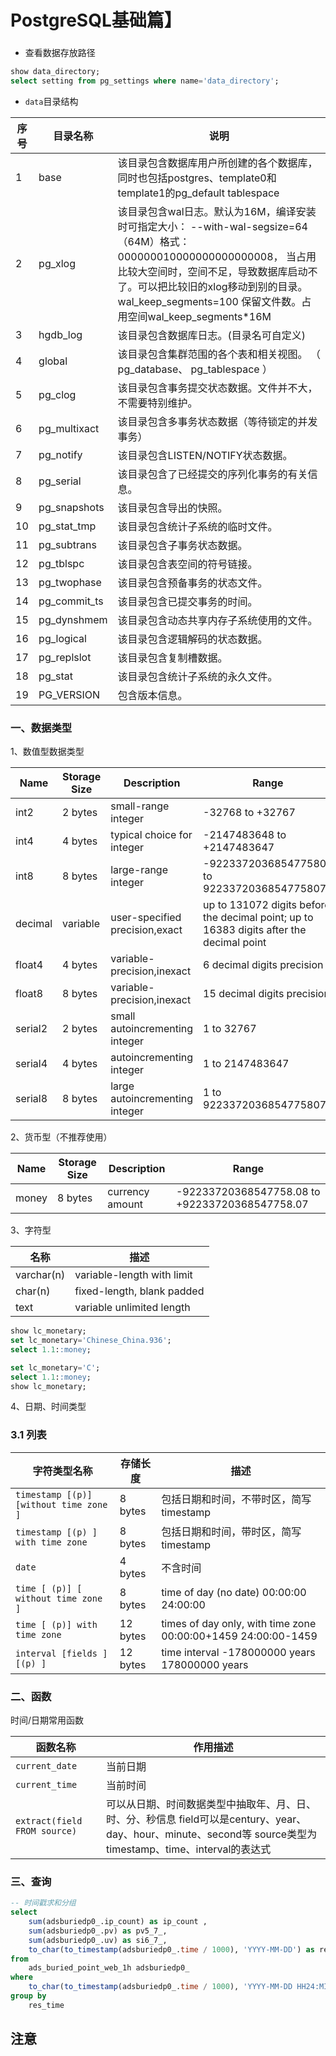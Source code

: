 # PostgreSQL基础篇】

### 

* 查看数据存放路径

```sql
show data_directory;
select setting from pg_settings where name='data_directory';
```

* `data`目录结构

|序号| 目录名称     | 说明  |
|--| ------------ | ------------------------------------------------- |
|1| base         | 该目录包含数据库用户所创建的各个数据库，同时也包括postgres、template0和template1的pg_default tablespace |
| 2 | pg_xlog      | 该目录包含wal日志。默认为16M，编译安装时可指定大小： --with-wal-segsize=64（64M）格式：000000010000000000000008， 当占用比较大空间时，空间不足，导致数据库启动不了。可以把比较旧的xlog移动到别的目录。 wal_keep_segments=100  保留文件数。占用空间wal_keep_segments*16M |
| 3 | hgdb_log     | 该目录包含数据库日志。(目录名可自定义)                       |
| 4 | global       | 该目录包含集群范围的各个表和相关视图。 （ pg_database、 pg_tablespace ） |
| 5 | pg_clog      | 该目录包含事务提交状态数据。文件并不大，不需要特别维护。     |
| 6 | pg_multixact | 该目录包含多事务状态数据（等待锁定的并发事务）               |
| 7 | pg_notify    | 该目录包含LISTEN/NOTIFY状态数据。                            |
| 8 | pg_serial    | 该目录包含了已经提交的序列化事务的有关信息。                 |
| 9 | pg_snapshots | 该目录包含导出的快照。                                       |
| 10 | pg_stat_tmp  | 该目录包含统计子系统的临时文件。                             |
| 11 | pg_subtrans  | 该目录包含子事务状态数据。                                   |
| 12 | pg_tblspc    | 该目录包含表空间的符号链接。                                 |
| 13 | pg_twophase  | 该目录包含预备事务的状态文件。                               |
| 14 | pg_commit_ts | 该目录包含已提交事务的时间。                                 |
| 15 | pg_dynshmem  | 该目录包含动态共享内存子系统使用的文件。                     |
| 16 | pg_logical   | 该目录包含逻辑解码的状态数据。                               |
| 17 | pg_replslot  | 该目录包含复制槽数据。                                       |
| 18 | pg_stat      | 该目录包含统计子系统的永久文件。                             |
| 19 | PG_VERSION   | 包含版本信息。                                               |



### 一、数据类型

1、数值型数据类型

| Name    | Storage Size | Description                    | Range                                                        |
| ------- | ------------ | ------------------------------ | ------------------------------------------------------------ |
| int2    | 2 bytes      | small-range integer            | -32768 to +32767                                             |
| int4    | 4 bytes      | typical choice for integer     | -2147483648 to +2147483647                                   |
| int8    | 8 bytes      | large-range integer            | -9223372036854775808 to 9223372036854775807                  |
| decimal | variable     | user-specified precision,exact | up to 131072 digits before the decimal point; up to 16383 digits after the decimal point |
| float4  | 4 bytes      | variable-precision,inexact     | 6 decimal digits precision                                   |
| float8  | 8 bytes      | variable-precision,inexact     | 15 decimal digits precision                                  |
| serial2 | 2 bytes      | small autoincrementing integer | 1 to 32767                                                   |
| serial4 | 4 bytes      | autoincrementing integer       | 1 to 2147483647                                              |
| serial8 | 8 bytes      | large autoincrementing integer | 1 to 9223372036854775807                                     |

2、货币型（不推荐使用） 

| Name  | Storage Size | Description     | Range                                          |
| ----- | ------------ | --------------- | ---------------------------------------------- |
| money | 8 bytes      | currency amount | -92233720368547758.08 to +92233720368547758.07 |

3、字符型

| 名称       | 描述                       |
| ---------- | -------------------------- |
| varchar(n) | variable-length with limit |
| char(n)    | fixed-length, blank padded |
| text       | variable unlimited length  |

```sql
show lc_monetary;
set lc_monetary='Chinese_China.936';
select 1.1::money;

set lc_monetary='C';
select 1.1::money;
show lc_monetary;
```

4、日期、时间类型

### 3.1 列表

| 字符类型名称                           | 存储长度 | 描述                                                         |
| -------------------------------------- | -------- | ------------------------------------------------------------ |
| `timestamp [(p)] [without time zone ]` | 8 bytes  | 包括日期和时间，不带时区，简写timestamp                      |
| `timestamp [(p) ] with time zone`      | 8 bytes  | 包括日期和时间，带时区，简写timestamp                        |
| `date`                                 | 4 bytes  | 不含时间                                                     |
| `time [ (p)] [ without time zone ]`    | 8 bytes  | time of day (no date) 00:00:00 24:00:00                      |
| `time [ (p)] with time zone`           | 12 bytes | times of day only, with time zone 00:00:00+1459 24:00:00-1459 |
| `interval [fields ] [(p) ]`            | 12 bytes | time interval -178000000 years 178000000 years               |

### 二、函数

时间/日期常用函数

| 函数名称                     | 作用描述                                                     |
| ---------------------------- | ------------------------------------------------------------ |
| `current_date`               | 当前日期                                                     |
| `current_time`               | 当前时间                                                     |
| `extract(field FROM source)` | 可以从日期、时间数据类型中抽取年、月、日、时、分、秒信息 field可以是century、year、day、hour、minute、second等 source类型为timestamp、time、interval的表达式 |

### 三、查询

```sql
-- 时间戳求和分组
select
	sum(adsburiedp0_.ip_count) as ip_count ,
	sum(adsburiedp0_.pv) as pv5_7_,
	sum(adsburiedp0_.uv) as si6_7_,
	to_char(to_timestamp(adsburiedp0_.time / 1000), 'YYYY-MM-DD') as res_time
from
	ads_buried_point_web_1h adsburiedp0_
where
	to_char(to_timestamp(adsburiedp0_.time / 1000), 'YYYY-MM-DD HH24:MI:SS') like '2021-03-%'
group by
	res_time
```



## 注意

